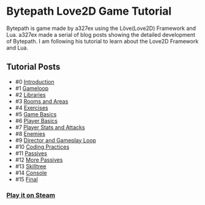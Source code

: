 # Bytepath Love2D Game Tutorial


Bytepath is game made by a327ex using the Löve(Love2D) Framework and Lua. a327ex made a serial of blog posts showing the detailed development of Bytepath. I am following his tutorial to learn about the Love2D Framework and Lua.


## Tutorial Posts

- #0 [Introduction](https://github.com/a327ex/blog/issues/30)
- #1 [Gameloop](https://github.com/a327ex/blog/issues/15)
- #2 [Libraries](https://github.com/a327ex/blog/issues/16)
- #3 [Rooms and Areas](https://github.com/a327ex/blog/issues/17)
- #4 [Exercises](https://github.com/a327ex/blog/issues/18)
- #5 [Game Basics](https://github.com/a327ex/blog/issues/19)
- #6 [Player Basics](https://github.com/a327ex/blog/issues/20)
- #7 [Player Stats and Attacks](https://github.com/a327ex/blog/issues/21)
- #8 [Enemies](https://github.com/a327ex/blog/issues/22)
- #9 [Director and Gameplay Loop](https://github.com/a327ex/blog/issues/23)
- #10 [Coding Practices](https://github.com/a327ex/blog/issues/24)
- #11 [Passives](https://github.com/a327ex/blog/issues/25)
- #12 [More Passives](https://github.com/a327ex/blog/issues/26)
- #13 [Skilltree](https://github.com/a327ex/blog/issues/27)
- #14 [Console](https://github.com/a327ex/blog/issues/28)
- #15 [Final](https://github.com/a327ex/blog/issues/29)



### [Play it on Steam](https://store.steampowered.com/app/760330/BYTEPATH)
